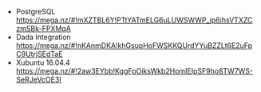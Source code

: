 - PostgreSQL https://mega.nz/#!mXZTBL6Y!PTtYATmELG6uLUWSWWP_ip6ihsVTXZCzmSBk-FPXMqA
- Dada Integration https://mega.nz/#!nKAnmDKA!khGsupHoFWSKKQUrdYYuBZZLt6E2uFpC9UtrjSEdTaE
- Xubuntu 16.04.4  https://mega.nz/#!2aw3EYbb!KggFpOiksWkb2HomIEIpSF9ho8TW7WS-SeRJeVcOE3I

